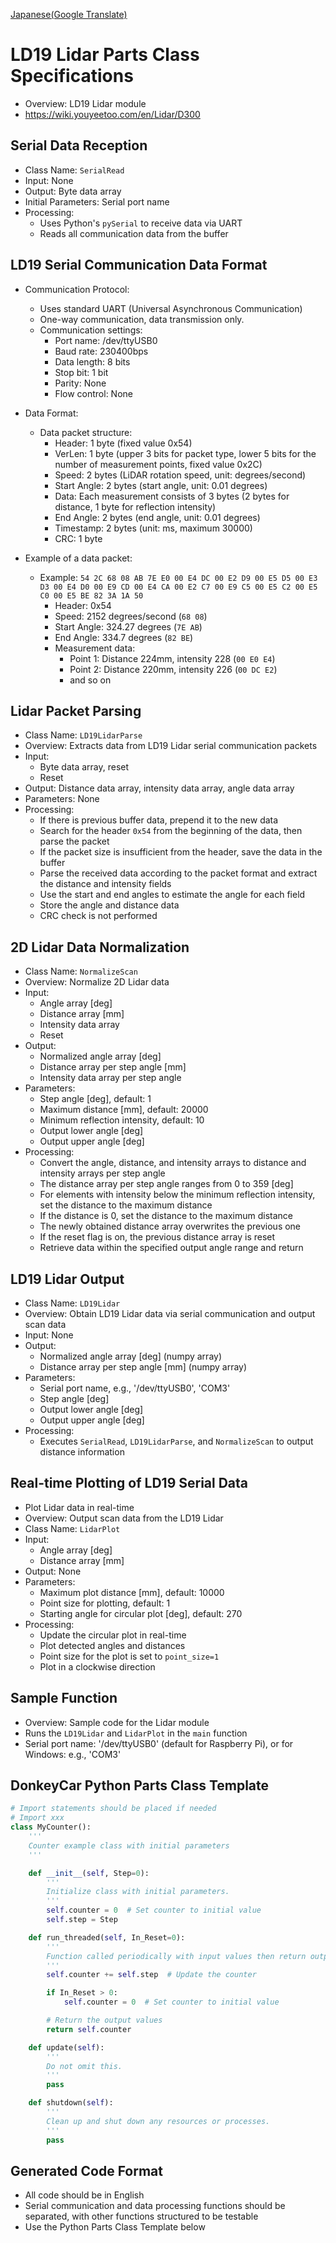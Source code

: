 [Japanese(Google Translate)](https://github-com.translate.goog/covao/LidarLD19/blob/main/LidarLD19.md?_x_tr_sl=en&_x_tr_tl=ja&_x_tr_hl=ja&_x_tr_pto=wapp) 

# LD19 Lidar Parts Class Specifications
- Overview: LD19 Lidar module
- https://wiki.youyeetoo.com/en/Lidar/D300

## Serial Data Reception
- Class Name: `SerialRead`
- Input: None
- Output: Byte data array
- Initial Parameters: Serial port name
- Processing:
  - Uses Python's `pySerial` to receive data via UART
  - Reads all communication data from the buffer

## LD19 Serial Communication Data Format
- Communication Protocol:
  - Uses standard UART (Universal Asynchronous Communication)
  - One-way communication, data transmission only.
  - Communication settings:
    - Port name: /dev/ttyUSB0
    - Baud rate: 230400bps
    - Data length: 8 bits
    - Stop bit: 1 bit
    - Parity: None
    - Flow control: None

- Data Format:
  - Data packet structure:
    - Header: 1 byte (fixed value 0x54)
    - VerLen: 1 byte (upper 3 bits for packet type, lower 5 bits for the number of measurement points, fixed value 0x2C)
    - Speed: 2 bytes (LiDAR rotation speed, unit: degrees/second)
    - Start Angle: 2 bytes (start angle, unit: 0.01 degrees)
    - Data: Each measurement consists of 3 bytes (2 bytes for distance, 1 byte for reflection intensity)
    - End Angle: 2 bytes (end angle, unit: 0.01 degrees)
    - Timestamp: 2 bytes (unit: ms, maximum 30000)
    - CRC: 1 byte
- Example of a data packet:
  - Example: `54 2C 68 08 AB 7E E0 00 E4 DC 00 E2 D9 00 E5 D5 00 E3 D3 00 E4 D0 00 E9 CD 00 E4 CA 00 E2 C7 00 E9 C5 00 E5 C2 00 E5 C0 00 E5 BE 82 3A 1A 50`
    - Header: 0x54
    - Speed: 2152 degrees/second (`68 08`)
    - Start Angle: 324.27 degrees (`7E AB`)
    - End Angle: 334.7 degrees (`82 BE`)
    - Measurement data:
      - Point 1: Distance 224mm, intensity 228 (`00 E0 E4`)
      - Point 2: Distance 220mm, intensity 226 (`00 DC E2`)
      - and so on

## Lidar Packet Parsing
- Class Name: `LD19LidarParse`
- Overview: Extracts data from LD19 Lidar serial communication packets
- Input:
  - Byte data array, reset
  - Reset
- Output: Distance data array, intensity data array, angle data array
- Parameters: None
- Processing:
  - If there is previous buffer data, prepend it to the new data
  - Search for the header `0x54` from the beginning of the data, then parse the packet
  - If the packet size is insufficient from the header, save the data in the buffer
  - Parse the received data according to the packet format and extract the distance and intensity fields
  - Use the start and end angles to estimate the angle for each field
  - Store the angle and distance data
  - CRC check is not performed

## 2D Lidar Data Normalization
- Class Name: `NormalizeScan`
- Overview: Normalize 2D Lidar data
- Input:
  - Angle array [deg]
  - Distance array [mm]
  - Intensity data array
  - Reset
- Output:
  - Normalized angle array [deg]
  - Distance array per step angle [mm]
  - Intensity data array per step angle
- Parameters:
  - Step angle [deg], default: 1
  - Maximum distance [mm], default: 20000
  - Minimum reflection intensity, default: 10
  - Output lower angle [deg]
  - Output upper angle [deg]
- Processing:
  - Convert the angle, distance, and intensity arrays to distance and intensity arrays per step angle
  - The distance array per step angle ranges from 0 to 359 [deg]
  - For elements with intensity below the minimum reflection intensity, set the distance to the maximum distance
  - If the distance is 0, set the distance to the maximum distance
  - The newly obtained distance array overwrites the previous one
  - If the reset flag is on, the previous distance array is reset
  - Retrieve data within the specified output angle range and return

## LD19 Lidar Output
- Class Name: `LD19Lidar`
- Overview: Obtain LD19 Lidar data via serial communication and output scan data
- Input: None
- Output:
  - Normalized angle array [deg] (numpy array)
  - Distance array per step angle [mm] (numpy array)
- Parameters:
  - Serial port name, e.g., '/dev/ttyUSB0', 'COM3'
  - Step angle [deg]
  - Output lower angle [deg]
  - Output upper angle [deg]
- Processing:
  - Executes `SerialRead`, `LD19LidarParse`, and `NormalizeScan` to output distance information

## Real-time Plotting of LD19 Serial Data
- Plot Lidar data in real-time
- Overview: Output scan data from the LD19 Lidar
- Class Name: `LidarPlot`
- Input:
  - Angle array [deg]
  - Distance array [mm]
- Output: None
- Parameters:
  - Maximum plot distance [mm], default: 10000
  - Point size for plotting, default: 1
  - Starting angle for circular plot [deg], default: 270
- Processing:
  - Update the circular plot in real-time
  - Plot detected angles and distances
  - Point size for the plot is set to `point_size=1`
  - Plot in a clockwise direction

## Sample Function
- Overview: Sample code for the Lidar module
- Runs the `LD19Lidar` and `LidarPlot` in the `main` function
- Serial port name: '/dev/ttyUSB0' (default for Raspberry Pi), or for Windows: e.g., 'COM3'

## DonkeyCar Python Parts Class Template
~~~ python
# Import statements should be placed if needed
# Import xxx
class MyCounter():
    '''
    Counter example class with initial parameters
    '''

    def __init__(self, Step=0):
        ''' 
        Initialize class with initial parameters.
        '''
        self.counter = 0  # Set counter to initial value
        self.step = Step

    def run_threaded(self, In_Reset=0):
        ''' 
        Function called periodically with input values then return output values.
        '''
        self.counter += self.step  # Update the counter

        if In_Reset > 0:
            self.counter = 0  # Set counter to initial value

        # Return the output values
        return self.counter

    def update(self):
        ''' 
        Do not omit this.
        '''
        pass

    def shutdown(self):
        ''' 
        Clean up and shut down any resources or processes.
        '''
        pass
~~~

## Generated Code Format
- All code should be in English
- Serial communication and data processing functions should be separated, with other functions structured to be testable
- Use the Python Parts Class Template below

